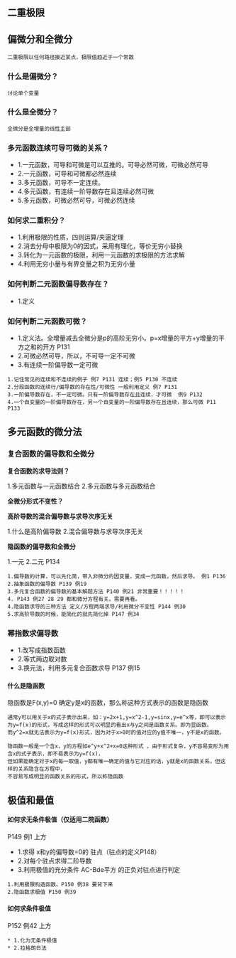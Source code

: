 ## 二重极限

## 偏微分和全微分

`二重极限以任何路径接近某点，极限值趋近于一个常数`
### 什么是偏微分？
`讨论单个变量`

### 什么是全微分？
`全微分是全增量的线性主部`

### 多元函数连续可导可微的关系？

* 1.一元函数，可导和可微是可以互推的。可导必然可微，可微必然可导
* 2.一元函数，可导和可微都必然连续
* 3.多元函数，可导不一定连续。
* 4.多元函数，有连续一阶导数存在且连续必然可微
* 5.多元函数，可微必然可导，可微必然连续


### 如何求二重积分？
* 1.利用极限的性质，四则运算/夹逼定理
* 2.消去分母中极限为0的因式，采用有理化，等价无穷小替换
* 3.转化为一元函数的极限，利用一元函数的求极限的方法求解
* 4.利用无穷小量与有界变量之积为无穷小量

### 如何判断二元函数偏导数存在？
* 1.定义

### 如何判断二元函数可微？

* 1.定义法。全增量减去全微分是p的高阶无穷小。p=x增量的平方+y增量的平方之和的开方 P131
* 2.可微必然可导，所以，不可导一定不可微
* 3.有连续一阶偏导数一定可微

```
1.记住常见的连续和不连续的例子 例7 P131 连续；例5 P130 不连续
2.分段函数的连续行/偏导数的存在性/可微性 一般利用定义 例7 P131
3.一阶偏导数存在，不一定可微。只有一阶偏导数存在且连续，才可微  例9 P132
4.一个自变量的一阶偏导数存在，另一个自变量的一阶偏导数存在且连续，那么可微 P11 P133
```

## 多元函数的微分法

### 复合函数的偏导数和全微分

**复合函数的求导法则？**

1.多元函数与一元函数结合
2.多元函数与多元函数结合

**全微分形式不变性？**

**高阶导数的混合偏导数与求导次序无关**

1.什么是高阶偏导数
2.混合偏导数与求导次序无关

**隐函数的偏导数和全微分**

1.一元
2.二元 P134

```
1.偏导数的计算，可以先化简，带入非微分的因变量，变成一元函数，然后求导。 例1 P136
2.抽象函数的偏导数 P139 例19
3.多元复合函数的偏导数的基本解题方法 P140 例21 非常重要！！！！！
4. P143 例27 28 29 都和微分方程有关。需要再看。
4.隐函数求导的三种方法 定义/方程两端求导/利用微分不变性 P144 例30
5.求高阶导数的时候，能简化的就先简化掉 P147 例34
```

### 幂指数求偏导数

* 1.改写成指数函数
* 2.等式两边取对数
* 3.换元法，利用多元复合函数求导 P137 例15

#### 什么是隐函数

隐函数是F(x,y)=0 确定y是x的函数，那么称这种方式表示的函数是隐函数

```
通常y可以用关于x的式子表示出来，如：y=2x+1,y=x^2-1,y=sinx,y=e^x等，即可以表示为y=f(x)的形式，写成这样的形式可以明显的看出x与y之间是函数关系。即为显函数。
而y^2=x就无法表示为y=f(x)形式，因为对于x>0时的值对应的y值不唯一，y不是x的函数。

隐函数一般是一个含x，y的方程如e^y+x^2+x=0这种形式 ，由于形式复杂，y不容易变形为用含x的式子表示，即不易表示为y=f(x)，
但如果能确定对于x的每一取值，y都有唯一确定的值与它对应的话，y就是x的函数关系，但这样的关系隐含在方程中，
不容易写成明显的函数关系的形式，所以称隐函数
```

## 极值和最值

#### 如何求无条件极值（仅适用二院函数）
P149 例1 上方
* 1.求得 x和y的偏导数=0的 驻点（驻点的定义P148）
* 2.对每个驻点求得二阶导数
* 3.利用极值的充分条件 AC-Bde平方 的正负对驻点进行判定

```
1.利用极限构造函数。P150 例38 要背下来
2.隐函数求极值 P150 例39 
```
#### 如何求条件极值
P152 例42 上方
```
* 1.化为无条件极值
* 2.拉格朗日法
```